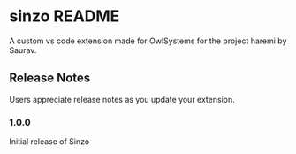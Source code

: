 # sinzo README

A custom vs code extension made for OwlSystems for the project haremi by Saurav.

## Release Notes

Users appreciate release notes as you update your extension.

### 1.0.0

Initial release of Sinzo

